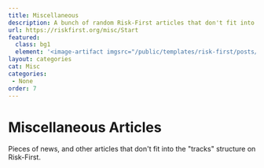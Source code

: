 ```yaml
---
title: Miscellaneous
description: A bunch of random Risk-First articles that don't fit into the category structure.
url: https://riskfirst.org/misc/Start
featured: 
  class: bg1
  element: '<image-artifact imgsrc="/public/templates/risk-first/posts/tape-measure.svg">Miscellaneous</image-artifact>'
layout: categories
cat: Misc
categories:
 - None
order: 7
---
```


# Miscellaneous Articles

Pieces of news, and other articles that don't fit into the "tracks" structure on Risk-First.